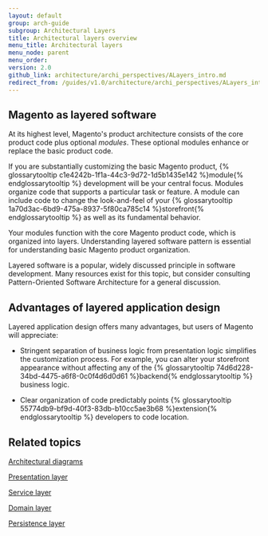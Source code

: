 ```yaml
---
layout: default
group: arch-guide
subgroup: Architectural Layers
title: Architectural layers overview
menu_title: Architectural layers
menu_node: parent
menu_order:
version: 2.0
github_link: architecture/archi_perspectives/ALayers_intro.md
redirect_from: /guides/v1.0/architecture/archi_perspectives/ALayers_intro.html
---
```


## Magento as layered software

At its highest level, Magento's product architecture consists of the core product code plus optional <i>modules</i>. These optional modules enhance or replace the basic product code.

If you are substantially customizing the basic Magento product, {% glossarytooltip c1e4242b-1f1a-44c3-9d72-1d5b1435e142 %}module{% endglossarytooltip %} development will be your central focus. Modules organize code that supports a particular task or feature. A module can include code to change the look-and-feel of your {% glossarytooltip 1a70d3ac-6bd9-475a-8937-5f80ca785c14 %}storefront{% endglossarytooltip %} as well as its fundamental behavior.

Your modules function with the core Magento product code, which is organized into layers. Understanding layered software pattern is essential for understanding basic Magento product organization.

Layered software is a popular, widely discussed principle in software development. Many resources exist for this topic, but consider consulting Pattern-Oriented Software Architecture for a general discussion.

## Advantages of layered application design

Layered application design offers many advantages, but users of Magento will appreciate:

* Stringent separation of business logic from presentation logic simplifies the customization process. For example, you can alter your storefront appearance without affecting any of the {% glossarytooltip 74d6d228-34bd-4475-a6f8-0c0f4d6d0d61 %}backend{% endglossarytooltip %} business logic.

* Clear organization of code predictably points {% glossarytooltip 55774db9-bf9d-40f3-83db-b10cc5ae3b68 %}extension{% endglossarytooltip %} developers to code location.

## Related topics

<a href="{{page.baseurl}}architecture/archi_perspectives/arch_diagrams.html">Architectural diagrams</a>

<a href="{{page.baseurl}}architecture/archi_perspectives/present_layer.html">Presentation layer</a>

<a href="{{page.baseurl}}architecture/archi_perspectives/service_layer.html">Service layer</a>

<a href="{{page.baseurl}}architecture/archi_perspectives/domain_layer.html">Domain layer</a>

<a href="{{page.baseurl}}architecture/archi_perspectives/persist_layer.html">Persistence layer</a>
